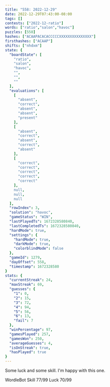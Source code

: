 ```yaml
---
title: "558: 2022-12-29"
date: 2022-12-29T07:43:00-08:00
tags: []
contests: ["2022-12-ratio"]
words: ["ratio","salon","havoc"]
puzzles: [558]
hashes: ["ACAAPACACACCCCCXXXXXXXXXXXXXXX"]
firsthashes: ["ACAAP"]
shifts: ["nhdxm"]
state: {
  "boardState": [
    "ratio",
    "salon",
    "havoc",
    "",
    "",
    ""
  ],
  "evaluations": [
    [
      "absent",
      "correct",
      "absent",
      "absent",
      "present"
    ],
    [
      "absent",
      "correct",
      "absent",
      "correct",
      "absent"
    ],
    [
      "correct",
      "correct",
      "correct",
      "correct",
      "correct"
    ],
    null,
    null,
    null
  ],
  "rowIndex": 3,
  "solution": "havoc",
  "gameStatus": "WIN",
  "lastPlayedTs": 1672328580840,
  "lastCompletedTs": 1672328580840,
  "hardMode": true,
  "settings": {
    "hardMode": true,
    "darkMode": true,
    "colorblindMode": false
  },
  "gameId": 1279,
  "dayOffset": 558,
  "timestamp": 1672328580
}
stats: {
  "currentStreak": 24,
  "maxStreak": 69,
  "guesses": {
    "1": 0,
    "2": 15,
    "3": 72,
    "4": 94,
    "5": 56,
    "6": 13,
    "fail": 7
  },
  "winPercentage": 97,
  "gamesPlayed": 257,
  "gamesWon": 250,
  "averageGuesses": 4,
  "isOnStreak": true,
  "hasPlayed": true
}
---
```

<!-- more -->
Some luck and some skill. I'm happy with this one. 

WordleBot
Skill 77/99
Luck 70/99
